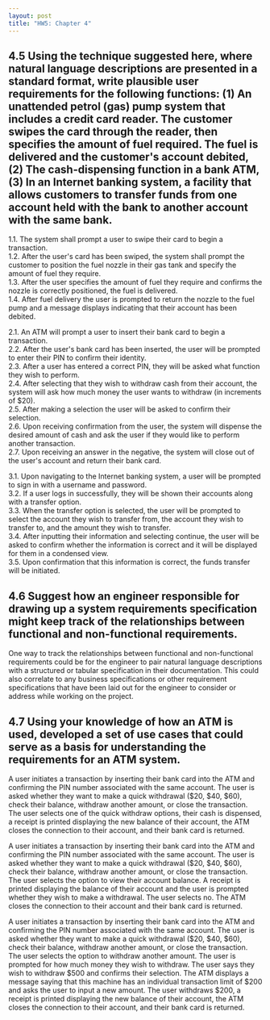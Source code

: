 ```yaml
---
layout: post
title: "HW5: Chapter 4"
---
```


## 4.5 Using the technique suggested here, where natural language descriptions are presented in a standard format, write plausible user requirements for the following functions: (1) An unattended petrol (gas) pump system that includes a credit card reader. The customer swipes the card through the reader, then specifies the amount of fuel required. The fuel is delivered and the customer's account debited, (2) The cash-dispensing function in a bank ATM, (3) In an Internet banking system, a facility that allows customers to transfer funds from one account held with the bank to another account with the same bank.  

1.1. The system shall prompt a user to swipe their card to begin a transaction.  
1.2. After the user's card has been swiped, the system shall prompt the customer to position the fuel nozzle in their gas tank and specify the amount of fuel they require.  
1.3. After the user specifies the amount of fuel they require and confirms the nozzle is correctly positioned, the fuel is delivered.  
1.4. After fuel delivery the user is prompted to return the nozzle to the fuel pump and a message displays indicating that their account has been debited.  

2.1. An ATM will prompt a user to insert their bank card to begin a transaction.  
2.2. After the user's bank card has been inserted, the user will be prompted to enter their PIN to confirm their identity.  
2.3. After a user has entered a correct PIN, they will be asked what function they wish to perform.  
2.4. After selecting that they wish to withdraw cash from their account, the system will ask how much money the user wants to withdraw (in increments of $20).  
2.5. After making a selection the user will be asked to confirm their selection.  
2.6. Upon receiving confirmation from the user, the system will dispense the desired amount of cash and ask the user if they would like to perform another transaction.  
2.7. Upon receiving an answer in the negative, the system will close out of the user's account and return their bank card.  

3.1. Upon navigating to the Internet banking system, a user will be prompted to sign in with a username and password.  
3.2. If a user logs in successfully, they will be shown their accounts along with a transfer option.  
3.3. When the transfer option is selected, the user will be prompted to select the account they wish to transfer from, the account they wish to transfer to, and the amount they wish to transfer.  
3.4. After inputting their information and selecting continue, the user will be asked to confirm whether the information is correct and it will be displayed for them in a condensed view.  
3.5. Upon confirmation that this information is correct, the funds transfer will be initiated.  


## 4.6 Suggest how an engineer responsible for drawing up a system requirements specification might keep track of the relationships between functional and non-functional requirements.  

One way to track the relationships between functional and non-functional requirements could be for the engineer to pair natural language descriptions with a structured or tabular specification in their documentation. This could also correlate to any business specifications or other requirement specifications that have been laid out for the engineer to consider or address while working on the project.  


## 4.7 Using your knowledge of how an ATM is used, developed a set of use cases that could serve as a basis for understanding the requirements for an ATM system.  

A user initiates a transaction by inserting their bank card into the ATM and confirming the PIN number associated with the same account. The user is asked whether they want to make a quick withdrawal ($20, $40, $60), check their balance, withdraw another amount, or close the transaction. The user selects one of the quick withdraw options, their cash is dispensed, a receipt is printed displaying the new balance of their account, the ATM closes the connection to their account, and their bank card is returned.  

A user initiates a transaction by inserting their bank card into the ATM and confirming the PIN number associated with the same account. The user is asked whether they want to make a quick withdrawal ($20, $40, $60), check their balance, withdraw another amount, or close the transaction. The user selects the option to view their account balance. A receipt is printed displaying the balance of their account and the user is prompted whether they wish to make a withdrawal. The user selects no. The ATM closes the connection to their account and their bank card is returned.  

A user initiates a transaction by inserting their bank card into the ATM and confirming the PIN number associated with the same account. The user is asked whether they want to make a quick withdrawal ($20, $40, $60), check their balance, withdraw another amount, or close the transaction. The user selects the option to withdraw another amount. The user is prompted for how much money they wish to withdraw. The user says they wish to withdraw $500 and confirms their selection. The ATM displays a message saying that this machine has an individual transaction limit of $200 and asks the user to input a new amount. The user withdraws $200, a receipt is printed displaying the new balance of their account, the ATM closes the connection to their account, and their bank card is returned.  
